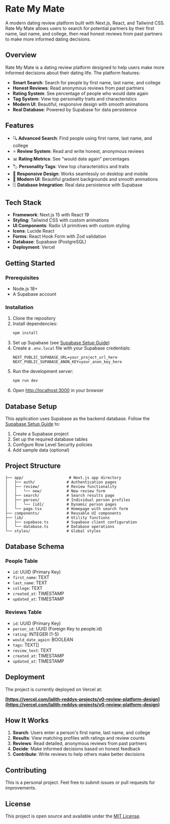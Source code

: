 # Rate My Mate

A modern dating review platform built with Next.js, React, and Tailwind CSS. Rate My Mate allows users to search for potential partners by their first name, last name, and college, then read honest reviews from past partners to make more informed dating decisions.

## Overview

Rate My Mate is a dating review platform designed to help users make more informed decisions about their dating life. The platform features:

- **Smart Search**: Search for people by first name, last name, and college
- **Honest Reviews**: Read anonymous reviews from past partners
- **Rating System**: See percentage of people who would date again
- **Tag System**: View top personality traits and characteristics
- **Modern UI**: Beautiful, responsive design with smooth animations
- **Real Database**: Powered by Supabase for data persistence

## Features

- 🔍 **Advanced Search**: Find people using first name, last name, and college
- ⭐ **Review System**: Read and write honest, anonymous reviews
- 📊 **Rating Metrics**: See "would date again" percentages
- 🏷️ **Personality Tags**: View top characteristics and traits
- 📱 **Responsive Design**: Works seamlessly on desktop and mobile
- 🎨 **Modern UI**: Beautiful gradient backgrounds and smooth animations
- 🗄️ **Database Integration**: Real data persistence with Supabase

## Tech Stack

- **Framework**: Next.js 15 with React 19
- **Styling**: Tailwind CSS with custom animations
- **UI Components**: Radix UI primitives with custom styling
- **Icons**: Lucide React
- **Forms**: React Hook Form with Zod validation
- **Database**: Supabase (PostgreSQL)
- **Deployment**: Vercel

## Getting Started

### Prerequisites

- Node.js 18+ 
- A Supabase account

### Installation

1. Clone the repository
2. Install dependencies:
   ```bash
   npm install
   ```
3. Set up Supabase (see [Supabase Setup Guide](./SUPABASE_SETUP.md))
4. Create a `.env.local` file with your Supabase credentials:
   ```env
   NEXT_PUBLIC_SUPABASE_URL=your_project_url_here
   NEXT_PUBLIC_SUPABASE_ANON_KEY=your_anon_key_here
   ```
5. Run the development server:
   ```bash
   npm run dev
   ```
6. Open [http://localhost:3000](http://localhost:3000) in your browser

## Database Setup

This application uses Supabase as the backend database. Follow the [Supabase Setup Guide](./SUPABASE_SETUP.md) to:

1. Create a Supabase project
2. Set up the required database tables
3. Configure Row Level Security policies
4. Add sample data (optional)

## Project Structure

```
├── app/                    # Next.js app directory
│   ├── auth/              # Authentication pages
│   ├── review/            # Review functionality
│   │   └── new/           # New review form
│   ├── search/            # Search results page
│   ├── person/            # Individual person profiles
│   │   └── [id]/          # Dynamic person pages
│   └── page.tsx           # Homepage with search form
├── components/            # Reusable UI components
├── lib/                   # Utility functions
│   ├── supabase.ts        # Supabase client configuration
│   └── database.ts        # Database operations
└── styles/                # Global styles
```

## Database Schema

### People Table
- `id`: UUID (Primary Key)
- `first_name`: TEXT
- `last_name`: TEXT  
- `college`: TEXT
- `created_at`: TIMESTAMP
- `updated_at`: TIMESTAMP

### Reviews Table
- `id`: UUID (Primary Key)
- `person_id`: UUID (Foreign Key to people.id)
- `rating`: INTEGER (1-5)
- `would_date_again`: BOOLEAN
- `tags`: TEXT[]
- `review_text`: TEXT
- `created_at`: TIMESTAMP
- `updated_at`: TIMESTAMP

## Deployment

The project is currently deployed on Vercel at:

**[https://vercel.com/lalith-reddys-projects/v0-review-platform-design](https://vercel.com/lalith-reddys-projects/v0-review-platform-design)**

## How It Works

1. **Search**: Users enter a person's first name, last name, and college
2. **Results**: View matching profiles with ratings and review counts
3. **Reviews**: Read detailed, anonymous reviews from past partners
4. **Decide**: Make informed decisions based on honest feedback
5. **Contribute**: Write reviews to help others make better decisions

## Contributing

This is a personal project. Feel free to submit issues or pull requests for improvements.

## License

This project is open source and available under the [MIT License](LICENSE).